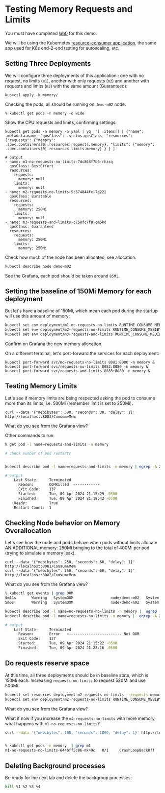 # Testing Memory Requests and Limits

You must have completed [lab0](../lab0/README.md) for this demo.

We will be using the Kubernetes [resource-consumer application](https://github.com/kubernetes/kubernetes/tree/master/test/images/resource-consumer), the same app used for K8s end-2-end testing for autoscaling, etc.

## Setting Three Deployments

We will configure three deployments of this application:: one with no request, no limits (`m1`),  another with only requests (`m2`) and another with requests and limits (`m3`) with the same amount (Guaranteed):

```
kubectl apply -k memory/

```

Checking the pods, all should be running on `demo-m02` node:

```
% kubectl get pods -n memory -o wide
```

Show the CPU requests and limits, confirming settings:

```
kubectl get pods -n memory -o yaml | yq  '[ .items[] | {"name": .metadata.name, "qosClass": .status.qosClass, "resources": {"requests": {"memory": .spec.containers[0].resources.requests.memory}, "limits": {"memory": .spec.containers[0].resources.limits.memory} } } ]'

# output
- name: m1-no-requests-no-limits-7dc868f7b6-rhzsq
  qosClass: BestEffort
  resources:
    requests:
      memory: null
    limits:
      memory: null
- name: m2-requests-no-limits-5c574844fc-7g222
  qosClass: Burstable
  resources:
    requests:
      memory: 250Mi
    limits:
      memory: null
- name: m3-requests-and-limits-c758fc7f8-cm5kd
  qosClass: Guaranteed
  resources:
    requests:
      memory: 250Mi
    limits:
      memory: 250Mi

```

Check how much of the node has been allocated, see allocation:

```sh
kubectl describe node demo-m02

```

See the Grafana, each pod should be taken around `85Mi`. 


## Setting the baseline of 150Mi Memory for each deployment

But let's have a baseline of 150Mi, which mean each pod during the startup will use this amount of memory:

```sh
kubectl set env deployment/m1-no-requests-no-limits RUNTIME_CONSUME_MEBIBYTES=150 -n memory
kubectl set env deployment/m2-requests-no-limits RUNTIME_CONSUME_MEBIBYTES=150 -n memory
kubectl set env deployment/m3-requests-and-limits RUNTIME_CONSUME_MEBIBYTES=150 -n memory
```
Confirm on Grafana the new memory allocation.

On a different terminal, let's port-forward the services for each deployment:

```
kubectl port-forward svc/no-requests-no-limits 8081:8080 -n memory &
kubectl port-forward svc/requests-no-limits 8082:8080 -n memory &
kubectl port-forward svc/requests-and-limits 8083:8080 -n memory &
```

## Testing Memory Limits

Let's see if memory limits are being respected asking the pod to consume more than its limits, i.e. 500Mi (remember limit is set to 250Mi).

```
curl --data '{"mebibytes": 500, "seconds": 30, "delay": 1}' http://localhost:8083/ConsumeMem
```

What do you see from the Grafana view?

Other commands to run:

```sh
k get pod -l name=requests-and-limits -n memory

# check number of pod restarts
```

```sh

kubectl describe pod -l name=requests-and-limits -n memory | egrep -A 21 '^Containers:$'

# output
    Last State:     Terminated
      Reason:       OOMKilled  <-----------
      Exit Code:    137
      Started:      Tue, 09 Apr 2024 21:15:29 -0500
      Finished:     Tue, 09 Apr 2024 21:19:43 -0500
    Ready:          True
    Restart Count:  1
```

## Checking Node behavior on Memory Overallocation

Let's see how the node and pods behave when pods without limits allocate AN ADDITIONAL memory: 250Mi bringing to the total of 400Mi per pod (trying to simulate a memory leak).

```
curl --data '{"mebibytes": 250, "seconds": 60, "delay": 1}' http://localhost:8081/ConsumeMem
curl --data '{"mebibytes": 250, "seconds": 60, "delay": 1}' http://localhost:8082/ConsumeMem
```

What do you see from the Grafana view? 

```sh
% kubectl get events | grep OOM
5m11s       Warning   SystemOOM                 node/demo-m02   System OOM encountered, victim process: python, pid: 1637
5m5s        Warning   SystemOOM                 node/demo-m02   System OOM encountered, victim process: python, pid: 1795
```

```sh
kubectl describe pod -l name=no-requests-no-limits -n memory |  egrep -A 21 '^Containers:$'
kubectl describe pod -l name=requests-no-limits -n memory |  egrep -A 21 '^Containers:$' 

# output
    Last State:     Terminated
      Reason:       Error   <------------------------ Not OOM
      Exit Code:    137
      Started:      Tue, 09 Apr 2024 21:15:22 -0500
      Finished:     Tue, 09 Apr 2024 21:28:16 -0500

```

## Do requests reserve space

At this time, all three deployments should be in baseline state, which is 150Mi each. Increasing `requests-no-limits` to request 520Mi and use 500Mi.

```sh
kubectl set resources deployment m2-requests-no-limits --requests memory=520Mi  -n memory
kubectl set env deployment/m2-requests-no-limits RUNTIME_CONSUME_MEBIBYTES=500 -n memory
```

What do you see from the Grafana view? 

What if now if you increase the `m2-requests-no-limits` with more memory, what happens with `m1-no-requests-no-limits`?

```sh
curl --data '{"mebibytes": 100, "seconds": 1800, "delay": 1}' http://localhost:8082/ConsumeMem


% kubectl get pods -n memory  | grep m1
m1-no-requests-no-limits-644bff5c86-mk49c   0/1     CrashLoopBackOff   10 (45s ago)   67m
```

## Deleting Background processes

Be ready for the next lab and delete the backgroup processes:
```sh
kill %1 %2 %3 %4
```
